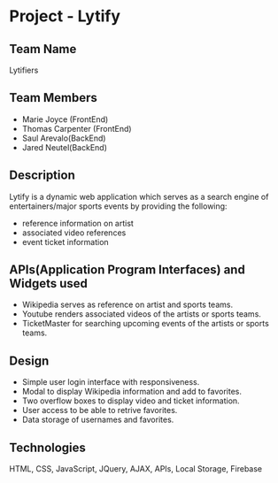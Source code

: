 # Project - Lytify #

## Team Name ##
Lytifiers

## Team Members ##
* Marie Joyce (FrontEnd)
* Thomas Carpenter (FrontEnd)
* Saul Arevalo(BackEnd)
* Jared Neutel(BackEnd)

## Description ##
Lytify is a dynamic web application which serves as a search engine of entertainers/major sports events by providing the following:

* reference information on artist
* associated video references
* event ticket information

## APIs(Application Program Interfaces) and Widgets used ##

* Wikipedia serves as reference on artist and sports teams.
* Youtube renders associated videos of the artists or sports teams.
* TicketMaster for searching upcoming events of the artists or sports teams.

## Design ##
* Simple user login interface with responsiveness.
* Modal to display Wikipedia information and add to favorites.
* Two overflow boxes to display video and ticket information.
* User access to be able to retrive favorites.
* Data storage of usernames and favorites.

## Technologies ##
HTML, CSS, JavaScript, JQuery, AJAX, APIs, Local Storage, Firebase


